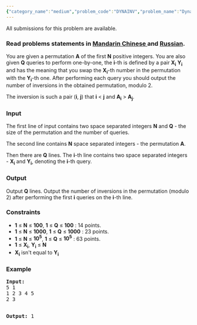 ```yaml
---
{"category_name":"medium","problem_code":"DYNAINV","problem_name":"Dynamic Inversion","languages_supported":{"0":"ADA","1":"ASM","2":"BASH","3":"BF","4":"C","5":"C99 strict","6":"CAML","7":"CLOJ","8":"CLPS","9":"CPP 4.3.2","10":"CPP 4.9.2","11":"CPP14","12":"CS2","13":"D","14":"ERL","15":"FORT","16":"FS","17":"GO","18":"HASK","19":"ICK","20":"ICON","21":"JAVA","22":"JS","23":"LISP clisp","24":"LISP sbcl","25":"LUA","26":"NEM","27":"NICE","28":"NODEJS","29":"PAS fpc","30":"PAS gpc","31":"PERL","32":"PERL6","33":"PHP","34":"PIKE","35":"PRLG","36":"PYTH","37":"PYTH 3.4","38":"RUBY","39":"SCALA","40":"SCM guile","41":"SCM qobi","42":"ST","43":"TCL","44":"TEXT","45":"WSPC"},"max_timelimit":1,"source_sizelimit":50000,"problem_author":"xcwgf666","problem_tester":"furko","date_added":"10-06-2014","tags":{"0":"basic_math","1":"inversions","2":"ltime13","3":"simple","4":"xcwgf666"},"editorial_url":"http://discuss.codechef.com/problems/DYNAINV","time":{"view_start_date":1404030600,"submit_start_date":1404030600,"visible_start_date":1404030600,"end_date":1735669800},"layout":"problem"}
---
```

<span class="solution-visible-txt">All submissions for this problem are available.</span><h3> Read problems statements in <a target="_blank" href="http://www.codechef.com/download/translated/LTIME13/mandarin/DYNAINV.pdf">Mandarin Chinese </a> and <a target="_blank" href="http://www.codechef.com/download/translated/LTIME13/russian/DYNAINV.pdf">Russian</a>.</h3>
<p>You are given a permutation <b>A</b> of the first <b>N</b> positive integers. You are also given <b>Q</b> queries to perform one-by-one, the <b>i</b>-th is defined by a pair <b>X<sub>i</sub></b> <b>Y<sub>i</sub></b> and has the meaning that you swap the <b>X<sub>i</sub></b>-th number in the permutation with the <b>Y<sub>i</sub></b>-th one. After performing each query you should output the number of inversions in the obtained permutation, modulo 2.</p>
<p>The inversion is such a pair (<b>i</b>, <b>j</b>) that <b>i</b> &lt; <b>j</b> and <b>A<sub>i</sub></b> > <b>A<sub>j</sub></b>.</p>
<h3>Input</h3>
<p>The first line of input contains two space separated integers <b>N</b> and <b>Q</b> - the size of the permutation and the number of queries.</p>
<p>The second line contains <b>N</b> space separated integers - the permutation <b>A</b>.</p>
<p>Then there are <b>Q</b> lines. The <b>i</b>-th line contains two space separated integers - <b>X<sub>i</sub></b> and <b>Y<sub>i</sub></b>, denoting the <b>i</b>-th query.</p>
<h3>Output</h3>
<p>Output <b>Q</b> lines. Output the number of inversions in the permutation (modulo 2) after performing the first <b>i</b> queries on the <b>i</b>-th line.</p>
<h3>Constraints</h3>
<p><ul>
<li><b>1</b> ≤ <b>N</b> ≤ <b>100</b>, <b>1</b> ≤ <b>Q</b> ≤ <b>100</b> : 14 points.</li>
<li><b>1</b> ≤ <b>N</b> ≤ <b>1000</b>, <b>1</b> ≤ <b>Q</b> ≤ <b>1000</b> : 23 points.</li>
<li><b>1</b> ≤ <b>N</b> ≤ <b>10<sup>5</sup></b>, <b>1</b> ≤ <b>Q</b> ≤ <b>10<sup>5</sup></b> : 63 points.</li>
<li><b>1</b> ≤ <b>X<sub>i</sub></b>, <b>Y<sub>i</sub></b> ≤ <b>N</b></li>
<li><b>X<sub>i</sub></b> isn't equal to <b>Y<sub>i</sub></b></li>
</ul>
</p>
<h3>Example</h3>
<pre><b>Input:</b>
5 1
1 2 3 4 5
2 3

<b>Output:</b>
1
</pre>